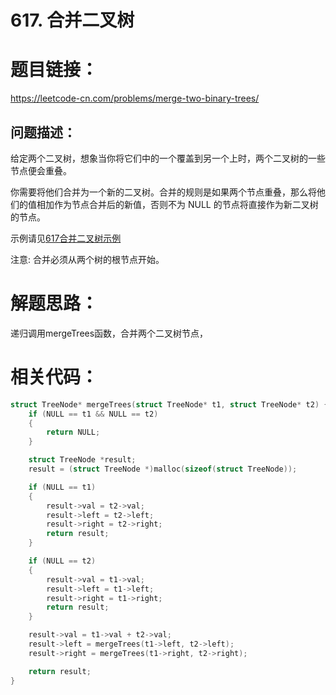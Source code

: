 # 617. 合并二叉树

# 题目链接：

https://leetcode-cn.com/problems/merge-two-binary-trees/

## 问题描述：

给定两个二叉树，想象当你将它们中的一个覆盖到另一个上时，两个二叉树的一些节点便会重叠。

你需要将他们合并为一个新的二叉树。合并的规则是如果两个节点重叠，那么将他们的值相加作为节点合并后的新值，否则不为
NULL 的节点将直接作为新二叉树的节点。

示例请见[617合并二叉树示例](https://leetcode-cn.com/problems/merge-two-binary-trees/)

注意: 合并必须从两个树的根节点开始。

# 解题思路：

递归调用mergeTrees函数，合并两个二叉树节点，

# 相关代码：
```c
struct TreeNode* mergeTrees(struct TreeNode* t1, struct TreeNode* t2) {
	if (NULL == t1 && NULL == t2)
	{
		return NULL;
	}

	struct TreeNode *result;
	result = (struct TreeNode *)malloc(sizeof(struct TreeNode));

	if (NULL == t1)
	{
		result->val = t2->val;
		result->left = t2->left;
		result->right = t2->right;
		return result;
	}

	if (NULL == t2)
	{
		result->val = t1->val;
		result->left = t1->left;
		result->right = t1->right;
		return result;
	}

	result->val = t1->val + t2->val;
	result->left = mergeTrees(t1->left, t2->left);
	result->right = mergeTrees(t1->right, t2->right);

	return result;
}
```
